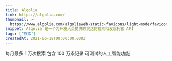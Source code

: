 ```yaml
---
title: Algolia
link: https://algolia.com/
thumbnail: >-
  https://www.algolia.com/algoliaweb-static-favicons/light-mode/favicon-32x32.png
snippet: Algolia 是一个为开发人员提供的灵活的搜索和发现托管 API
tags: ["搜索"]
createdAt: 2021-06-18T00:00:00.000Z
---
```

每月最多 1 万次搜索
包含 100 万条记录
可测试的人工智能功能